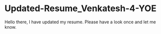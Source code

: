 # Updated-Resume_Venkatesh-4-YOE
Hello there, I have updated my resume. Please have a look once and let me know.

